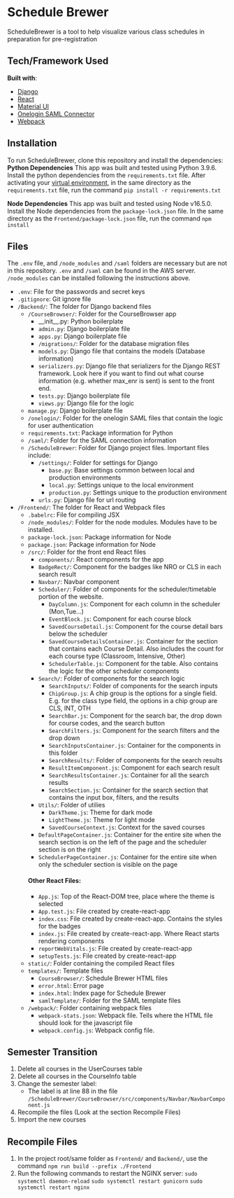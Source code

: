 # Schedule Brewer

ScheduleBrewer is a tool to help visualize various class schedules in preparation for pre-registration

## Tech/Framework Used

**Built with**:

- [Django](https://www.djangoproject.com)
- [React](https://reactjs.org)
- [Material UI](https://material-ui.com)
- [Onelogin SAML Connector](https://github.com/onelogin/python3-saml)
- [Webpack](https://webpack.js.org)

## Installation

To run ScheduleBrewer, clone this repository and install the dependencies:
**Python Dependencies**
This app was built and tested using Python 3.9.6.
Install the python dependencies from the `requirements.txt` file. After activating your [virtual environment](https://packaging.python.org/guides/installing-using-pip-and-virtual-environments/), in the same directory as the `requirements.txt` file, run the command `pip install -r requirements.txt`

**Node Dependencies**
This app was built and tested using Node v16.5.0.
Install the Node dependencies from the `package-lock.json` file. In the same directory as the `Frontend/package-lock.json` file, run the command `npm install`

## Files

The `.env` file, and `/node_modules` and `/saml` folders are necessary but are not in this repository. `.env` and `/saml` can be found in the AWS server. `/node_modules` can be installed following the instructions above.

- `.env`: File for the passwords and secret keys
- `.gitignore`: Git ignore file
- `/Backend/`: The folder for Django backend files
  - `/CourseBrowser/`: Folder for the CourseBrowser app
    - \_\_init\_\_.py: Python boilerplate
    - `admin.py`: Django boilerplate file
    - `apps.py`: Django boilerplate file
    - `/migrations/`: Folder for the database migration files
    - `models.py`: Django file that contains the models (Database information)
    - `serializers.py`: Django file that serializers for the Django REST framework. Look here if you want to find out what course information (e.g. whether max_enr is sent) is sent to the front end.
    - `tests.py`: Django boilerplate file
    - `views.py`: Django file for the logic
  - `manage.py`: Django boilerplate file
  - `/onelogin/`: Folder for the onelogin SAML files that contain the logic for user authentication
  - `requirements.txt`: Package information for Python
  - `/saml/`: Folder for the SAML connection information
  - `/ScheduleBrewer`: Folder for Django project files. Important files include:
    - `/settings/`: Folder for settings for Django
      - `base.py`: Base settings common between local and production environments
      - `local.py`: Settings unique to the local environment
      - `production.py`: Settings unique to the production environment
    - `urls.py`: Django file for url routing
- `/Frontend/`: The folder for React and Webpack files
  - `.babelrc`: File for compiling JSX
  - `/node_modules/`: Folder for the node modules. Modules have to be installed.
  - `package-lock.json`: Package information for Node
  - `package.json`: Package information for Node
  - `/src/`: Folder for the front end React files
    - `components/`: React components for the app
    - `BadgeRect/`: Component for the badges like NRO or CLS in each search result
    - `Navbar/`: Navbar component
    - `Scheduler/`: Folder of components for the scheduler/timetable portion of the website.
      - `DayColumn.js`: Component for each column in the scheduler (Mon,Tue...)
      - `EventBlock.js`: Component for each course block
      - `SavedCourseDetail.js`: Component for the course detail bars below the scheduler
      - `SavedCourseDetailsContainer.js`: Container for the section that contains each Course Detail. Also includes the count for each course type (Classroom, Intensive, Other)
      - `SchedulerTable.js`: Component for the table. Also contains the logic for the other scheduler components
    - `Search/`: Folder of components for the search logic
      - `SearchInputs/`: Folder of components for the search inputs
      - `ChipGroup.js`: A chip group is the options for a single field. E.g. for the class type field, the options in a chip group are CLS, INT, OTH
      - `SearchBar.js`: Component for the search bar, the drop down for course codes, and the search button
      - `SearchFilters.js`: Component for the search filters and the drop down
      - `SearchInputsContainer.js`: Container for the components in this folder
      - `SearchResults/`: Folder of components for the search results
      - `ResultItemComponent.js`: Component for each search result
      - `SearchResultsContainer.js`: Container for all the search results
      - `SearchSection.js`: Container for the search section that contains the input box, filters, and the results
    - `Utils/`: Folder of utilies
      - `DarkTheme.js`: Theme for dark mode
      - `LightTheme.js`: Theme for light mode
      - `SavedCourseContext.js`: Context for the saved courses
    - `DefaultPageContainer.js`: Container for the entire site when the search section is on the left of the page and the scheduler section is on the right
    - `SchedulerPageContainer.js`: Container for the entire site when only the scheduler section is visible on the page
    #### Other React Files:
    - `App.js`: Top of the React-DOM tree, place where the theme is selected
    - `App.test.js`: File created by create-react-app
    - `index.css`: File created by create-react-app. Contains the styles for the badges
    - `index.js`: File created by create-react-app. Where React starts rendering components
    - `reportWebVitals.js`: File created by create-react-app
    - `setupTests.js`: File created by create-react-app
  - `static/`: Folder containing the compiled React files
  - `templates/`: Template files
    - `CourseBrowser/`: Schedule Brewer HTML files
    - `error.html`: Error page
    - `index.html`: Index page for Schedule Brewer
    - `samlTemplate/`: Folder for the SAML template files
  - `/webpack/`: Folder containing webpack files
    - `webpack-stats.json`: Webpack file. Tells where the HTML file should look for the javascript file
    - `webpack.config.js`: Webpack config file.

## Semester Transition

1. Delete all courses in the UserCourses table
2. Delete all courses in the CourseInfo table
3. Change the semester label:
   - The label is at line 88 in the file `/ScheduleBrewer/CourseBrowser/src/components/Navbar/NavbarComponent.js`
4. Recompile the files (Look at the section Recompile Files)
5. Import the new courses

## Recompile Files

1. In the project root/same folder as `Frontend/` and `Backend/`, use the command `npm run build --prefix ./Frontend`
2. Run the following commands to restart the NGINX server:
   `sudo systemctl daemon-reload`
   `sudo systemctl restart gunicorn`
   `sudo systemctl restart nginx`
